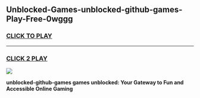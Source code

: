 
## Unblocked-Games-unblocked-github-games-Play-Free-0wggg
<h3>
<a href="https://premium76.site?title=unblocked-github-games&ref=22A">CLICK TO PLAY</a></h3>
<hr>

<h3>
<a href="https://premium76.site?title=unblocked-github-games&ref=22A">CLICK 2 PLAY</a>
  
</h3>

<a href="https://premium76.site?title=unblocked-github-games&ref=22A"><img src="https://clearcache.store/games.png"></a>


**unblocked-github-games games unblocked: Your Gateway to Fun and Accessible Online Gaming**
